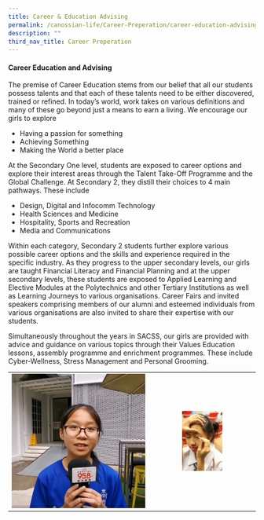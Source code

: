 ```yaml
---
title: Career & Education Advising
permalink: /canossian-life/Career-Preperation/career-education-advising/
description: ""
third_nav_title: Career Preperation
---
```


#### **Career Education and Advising**

The premise of Career Education stems from our belief that all our students possess talents and that each of these talents need to be either discovered, trained or refined. In today’s world, work takes on various definitions and many of these go beyond just a means to earn a living. We encourage our girls to explore 

*   Having a passion for something
*   Achieving Something
*   Making the World a better place

At the Secondary One level, students are exposed to career options and explore their interest areas through the Talent Take-Off Programme and the Global Challenge. At Secondary 2, they distill their choices to 4 main pathways. These include

*   Design, Digital and Infocomm Technology
*   Health Sciences and Medicine
*   Hospitality, Sports and Recreation
*   Media and Communications

Within each category, Secondary 2 students further explore various possible career options and the skills and experience required in the specific industry. As they progress to the upper secondary levels, our girls are taught Financial Literacy and Financial Planning and at the upper secondary levels, these students are exposed to Applied Learning and Elective Modules at the Polytechnics and other Tertiary Institutions as well as Learning Journeys to various organisations. Career Fairs and invited speakers comprising members of our alumni and esteemed individuals from various organisations are also invited to share their expertise with our students. 

Simultaneously throughout the years in SACSS, our girls are provided with advice and guidance on various topics through their Values Education lessons, assembly programme and enrichment programmes. These include Cyber-Wellness, Stress Management and Personal Grooming.

|   |   |
|:---:|:---:|
| ![](/images/Canossian%20Life/Career%20Preperation/fig6.jpg)  | <img src="/images/Canossian%20Life/Career%20Preperation/fig2.jpg" style="width:40%">  |